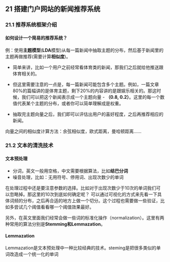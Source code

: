 ## 21 搭建门户网站的新闻推荐系统

### 21.1 推荐系统框架介绍

#### 如何设计一个简易的推荐系统？

例：使用**主题模型**(**LDA**模型)从每一篇新闻中抽取主题的分布，然后基于新闻里的主题再做推荐(需要计算**相似度**)。

- 简单来讲，比如一个用户之前经常看体育类的新闻，那我们之后就给他推送跟体育相关的。

- 但这里需要注意的一点是，每一篇新闻可能包含多个主题。例如，一篇文章80%的篇幅讲的是体育主题，剩下20%的内容讲的是跟娱乐相关的。那这时候，我们可以把这个新闻表示成一个主题向量 - **（0.8, 0.2）**。这里的每一个数值代表某个主题的分布，或者你可以简单理解成是权重。

- 抽取完主题向量之后，我们即可以评估出用户的喜好程度，之后再推荐相应的新闻。



向量之间的相似度计算方法：余弦相似度，欧式距离，曼哈顿距离......



### 21.2 文本的清洗技术

#### 文本预处理

- 分词，英文一般用空格，中文需要根据算法，比如**结巴分词**
- 噪音处理，比如：无用符号、停用词、出现次数少的单词

在处理过程中还是要注意参数的选择。比如对于出现次数少于10次的单词我们可以忽略掉。那这里的10次到底如何确定呢？ 可以通过可视化的方式来先看一下具体词频的分布，之后再合适的地方上做一个切分。这个过程也需要做一些验证，比如多尝试几个阈值看看哪一个阈值效果最好。

另外，在英文里面我们经常会做一些词的标准化操作（normalization）。这里有两种常用的算法分别是**Stemming和Lemmazation**。



#### Lemmazation

Lemmazation是文本预处理中一种比较经典的技术。steming是把很多类似的单词改造成一个统一化的单词
